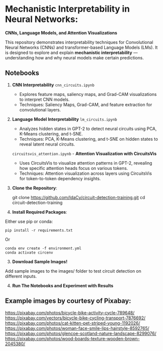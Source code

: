 # Mechanistic Interpretability in Neural Networks: 
**CNNs, Language Models, and Attention Visualizations**

This repository demonstrates interpretability techniques for Convolutional Neural Networks (CNNs) and transformer-based Language Models (LMs). It is designed to explore and explain **mechanistic interpretability** — understanding how and why neural models make certain predictions.

## Notebooks

1. **CNN Interpretability**
    `cnn_circuits.ipynb`
   - Explores feature maps, saliency maps, and Grad-CAM visualizations to interpret CNN models.
   - Techniques: Saliency Maps, Grad-CAM, and feature extraction for convolutional layers.

2. **Language Model Interpretability**
    `lm_circuits.ipynb`
   - Analyzes hidden states in GPT-2 to detect neural circuits using PCA, K-Means clustering, and t-SNE.
   - Techniques: PCA, K-Means clustering, and t-SNE on hidden states to reveal latent neural circuits.

    `circuitsvis_attention.ipynb` - **Attention Visualization with CircuitsVis**
   - Uses CircuitsVis to visualize attention patterns in GPT-2, revealing how specific attention heads focus on various tokens.
   - Techniques: Attention visualization across layers using CircuitsVis for token-to-token dependency insights.

1. **Clone the Repository**:

    git clone https://github.com/IdaCy/circuit-detection-training.git
    cd circuit-detection-training

2. **Install Required Packages**:

Either use pip or conda:

    pip install -r requirements.txt

Or

    conda env create -f environment.yml
    conda activate circenv

3. **Download Sample Images!**

Add sample images to the images/ folder to test circuit detection on different inputs.

4. **Run The Notebooks and Experiment with Results**

## Example images by courtesy of Pixabay:
https://pixabay.com/photos/bicycle-bike-activity-cycle-789648/
https://pixabay.com/vectors/bicycle-bike-cycling-transport-7876692/
https://pixabay.com/photos/cat-kitten-pet-striped-young-1192026/
https://pixabay.com/photos/woman-face-smile-lips-hairstyle-8592765/
https://pixabay.com/photos/glencoe-scotland-nature-landscape-8299076/
https://pixabay.com/photos/wood-boards-texture-wooden-brown-2045380/
